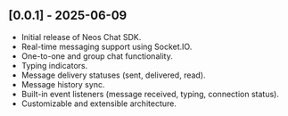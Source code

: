 ## [0.0.1] - 2025-06-09

- Initial release of Neos Chat SDK.
- Real-time messaging support using Socket.IO.
- One-to-one and group chat functionality.
- Typing indicators.
- Message delivery statuses (sent, delivered, read).
- Message history sync.
- Built-in event listeners (message received, typing, connection status).
- Customizable and extensible architecture.
